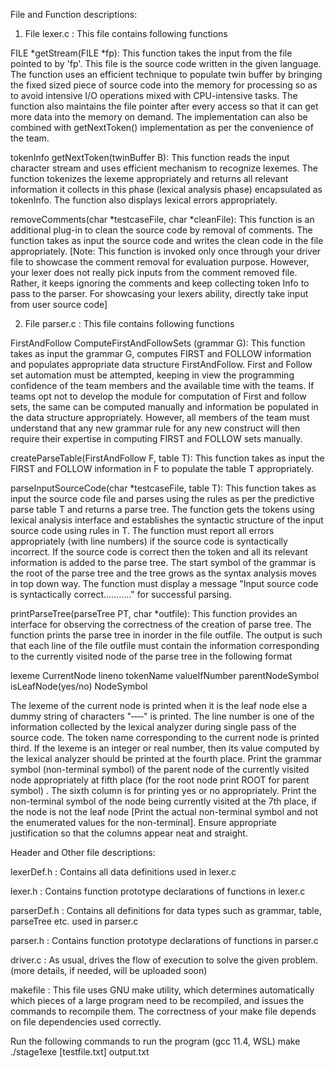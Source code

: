 File and Function descriptions:

1. File lexer.c : This file contains following functions

FILE *getStream(FILE *fp): This function takes the input from the file pointed to by 'fp'. This file is the source code written in the given language. The function uses an efficient technique to populate twin buffer by bringing the fixed sized piece of source code into the memory for processing so as to avoid intensive I/O operations mixed with CPU-intensive tasks. The function also maintains the file pointer after every access so that it can get more data into the memory on demand. The implementation can also be combined with getNextToken() implementation as per the convenience of the team. 

tokenInfo getNextToken(twinBuffer B): This function reads the input character stream and uses efficient mechanism to recognize lexemes. The function tokenizes the lexeme appropriately and returns all relevant information it collects in this phase (lexical analysis phase) encapsulated as tokenInfo. The function also displays lexical errors appropriately. 

removeComments(char *testcaseFile, char *cleanFile): This function is an additional plug-in to clean the source code by removal of comments. The function takes as input the source code and writes the clean code in the file appropriately. [Note: This function is invoked only once through your driver file to showcase the comment removal for evaluation purpose. However, your lexer does not really pick inputs from the comment removed file. Rather, it keeps ignoring the comments and keep collecting token Info to pass to the parser. For showcasing your lexers ability, directly take input from user source code]

2. File parser.c : This file contains following functions

FirstAndFollow    ComputeFirstAndFollowSets (grammar G): This function takes as input the grammar G, computes FIRST and FOLLOW information and populates appropriate data structure FirstAndFollow. First and Follow set automation must be attempted, keeping in view the programming confidence of the team members and the available time with the teams.  If teams opt not to develop the module for computation of First and follow sets, the same can be computed manually and information be populated in the data structure appropriately. However, all members of the team must understand that any new grammar rule for any new construct will then require their expertise in computing FIRST and FOLLOW sets manually. 

createParseTable(FirstAndFollow F, table T): This function takes as input the FIRST and FOLLOW  information in F to populate the table T appropriately. 

parseInputSourceCode(char *testcaseFile, table T): This function takes as input the source code file and parses using the rules as per the predictive parse table T and returns a parse tree. The function gets the tokens using lexical analysis interface and establishes the syntactic structure of the input source code using rules in T. The function must report all errors appropriately (with line numbers) if the source code is syntactically incorrect. If the source code is correct then the token and all its relevant information is added to the parse tree. The start symbol of the grammar is the root of the parse tree and the tree grows as the syntax analysis moves in top down way. The function must display a message "Input source code is syntactically correct..........." for successful parsing.

printParseTree(parseTree PT, char *outfile): This function provides an interface for observing the correctness of the creation of parse tree. The function prints the parse tree in inorder in the file outfile. The output is such that each line of the file outfile must contain the information corresponding to the currently visited node of the parse tree in the following format

lexeme CurrentNode lineno tokenName valueIfNumber parentNodeSymbol isLeafNode(yes/no) NodeSymbol

The lexeme of the current node is printed when it is the leaf node else a dummy string of characters "‐‐‐‐" is printed. The line number is one of the information collected by the lexical analyzer during single pass of the source code. The token name corresponding to the current node is printed third. If the lexeme is an integer or real number, then its value computed by the lexical analyzer should be printed at the fourth place. Print the grammar symbol (non-terminal symbol) of the parent node of the currently visited node appropriately at fifth place (for the root node print ROOT for parent symbol) . The sixth column is for printing yes or no appropriately. Print the non-terminal symbol of the node being currently visited at the 7th place, if the node is not the leaf node [Print the actual non-terminal symbol and not the enumerated values for the non-terminal]. Ensure appropriate justification so that the columns appear neat and straight.

Header and Other file descriptions:

lexerDef.h : Contains all data definitions used in lexer.c 

lexer.h : Contains function prototype declarations of functions in lexer.c

parserDef.h : Contains all definitions for data types such as grammar, table, parseTree etc. used in parser.c

parser.h : Contains function prototype declarations of functions in parser.c

driver.c : As usual, drives the flow of execution to solve the given problem. (more details, if needed, will be uploaded soon)

makefile : This file uses GNU make utility, which determines automatically which pieces of a large program need to be recompiled, and issues the commands to recompile them. The correctness of your make file depends on file dependencies used correctly.

Run the following commands to run the program (gcc 11.4, WSL) 
make 
./stage1exe [testfile.txt] output.txt

